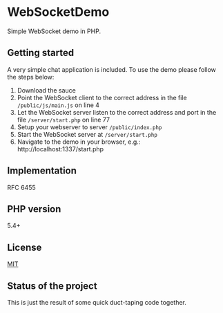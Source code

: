 WebSocketDemo
=

Simple WebSocket demo in PHP.

Getting started
-

A very simple chat application is included. To use the demo please follow the steps below:

1. Download the sauce
2. Point the WebSocket client to the correct address in the file `/public/js/main.js` on line 4
3. Let the WebSocket server listen to the correct address and port in the file `/server/start.php` on line 77
4. Setup your webserver to server `/public/index.php`
5. Start the WebSocket server at `/server/start.php`
6. Navigate to the demo in your browser, e.g.: http://localhost:1337/start.php

Implementation
-

RFC 6455

PHP version
-

5.4+

License
-

[MIT][mit]

[mit]:http://opensource.org/licenses/MIT

Status of the project
-

This is just the result of some quick duct-taping code together.
